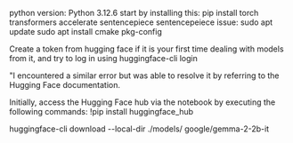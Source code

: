 python version: Python 3.12.6
start by installing this: pip install torch transformers accelerate sentencepiece
sentencepeiece issue: sudo apt update
                      sudo apt install cmake pkg-config

Create a token from hugging face if it is your first time dealing with models from it, and try to log in using huggingface-cli login

"I encountered a similar error but was able to resolve it by referring to the Hugging Face documentation.

Initially, access the Hugging Face hub via the notebook by executing the following commands:
!pip install huggingface_hub

huggingface-cli download --local-dir ./models/ google/gemma-2-2b-it
